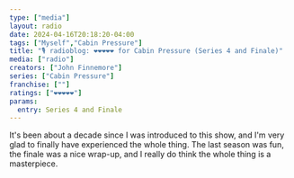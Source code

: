 ```yaml
---
type: ["media"]
layout: radio
date: 2024-04-16T20:18:20-04:00
tags: ["Myself","Cabin Pressure"]
title: "🎙️ radioblog: ❤️❤️❤️❤️❤️ for Cabin Pressure (Series 4 and Finale)"
media: ["radio"]
creators: ["John Finnemore"]
series: ["Cabin Pressure"]
franchise: [""]
ratings: ["❤️❤️❤️❤️❤️"]
params:
  entry: Series 4 and Finale
---
```

It's been about a decade since I was introduced to this show, and I'm very glad to finally have experienced the whole thing. The last season was fun, the finale was a nice wrap-up, and I really do think the whole thing is a masterpiece.
